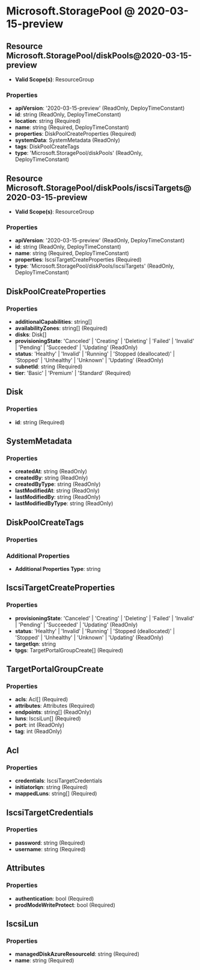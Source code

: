 # Microsoft.StoragePool @ 2020-03-15-preview

## Resource Microsoft.StoragePool/diskPools@2020-03-15-preview
* **Valid Scope(s)**: ResourceGroup
### Properties
* **apiVersion**: '2020-03-15-preview' (ReadOnly, DeployTimeConstant)
* **id**: string (ReadOnly, DeployTimeConstant)
* **location**: string (Required)
* **name**: string (Required, DeployTimeConstant)
* **properties**: DiskPoolCreateProperties (Required)
* **systemData**: SystemMetadata (ReadOnly)
* **tags**: DiskPoolCreateTags
* **type**: 'Microsoft.StoragePool/diskPools' (ReadOnly, DeployTimeConstant)

## Resource Microsoft.StoragePool/diskPools/iscsiTargets@2020-03-15-preview
* **Valid Scope(s)**: ResourceGroup
### Properties
* **apiVersion**: '2020-03-15-preview' (ReadOnly, DeployTimeConstant)
* **id**: string (ReadOnly, DeployTimeConstant)
* **name**: string (Required, DeployTimeConstant)
* **properties**: IscsiTargetCreateProperties (Required)
* **type**: 'Microsoft.StoragePool/diskPools/iscsiTargets' (ReadOnly, DeployTimeConstant)

## DiskPoolCreateProperties
### Properties
* **additionalCapabilities**: string[]
* **availabilityZones**: string[] (Required)
* **disks**: Disk[]
* **provisioningState**: 'Canceled' | 'Creating' | 'Deleting' | 'Failed' | 'Invalid' | 'Pending' | 'Succeeded' | 'Updating' (ReadOnly)
* **status**: 'Healthy' | 'Invalid' | 'Running' | 'Stopped (deallocated)' | 'Stopped' | 'Unhealthy' | 'Unknown' | 'Updating' (ReadOnly)
* **subnetId**: string (Required)
* **tier**: 'Basic' | 'Premium' | 'Standard' (Required)

## Disk
### Properties
* **id**: string (Required)

## SystemMetadata
### Properties
* **createdAt**: string (ReadOnly)
* **createdBy**: string (ReadOnly)
* **createdByType**: string (ReadOnly)
* **lastModifiedAt**: string (ReadOnly)
* **lastModifiedBy**: string (ReadOnly)
* **lastModifiedByType**: string (ReadOnly)

## DiskPoolCreateTags
### Properties
### Additional Properties
* **Additional Properties Type**: string

## IscsiTargetCreateProperties
### Properties
* **provisioningState**: 'Canceled' | 'Creating' | 'Deleting' | 'Failed' | 'Invalid' | 'Pending' | 'Succeeded' | 'Updating' (ReadOnly)
* **status**: 'Healthy' | 'Invalid' | 'Running' | 'Stopped (deallocated)' | 'Stopped' | 'Unhealthy' | 'Unknown' | 'Updating' (ReadOnly)
* **targetIqn**: string
* **tpgs**: TargetPortalGroupCreate[] (Required)

## TargetPortalGroupCreate
### Properties
* **acls**: Acl[] (Required)
* **attributes**: Attributes (Required)
* **endpoints**: string[] (ReadOnly)
* **luns**: IscsiLun[] (Required)
* **port**: int (ReadOnly)
* **tag**: int (ReadOnly)

## Acl
### Properties
* **credentials**: IscsiTargetCredentials
* **initiatorIqn**: string (Required)
* **mappedLuns**: string[] (Required)

## IscsiTargetCredentials
### Properties
* **password**: string (Required)
* **username**: string (Required)

## Attributes
### Properties
* **authentication**: bool (Required)
* **prodModeWriteProtect**: bool (Required)

## IscsiLun
### Properties
* **managedDiskAzureResourceId**: string (Required)
* **name**: string (Required)

